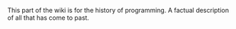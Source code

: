 This part of the wiki is for the history of programming. A factual description of all that has come to past.